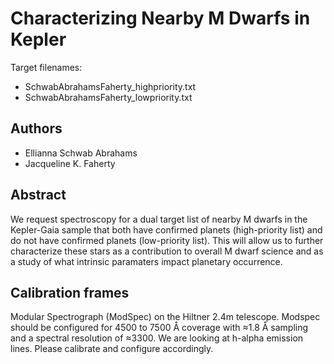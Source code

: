 Characterizing Nearby M Dwarfs in Kepler
======================

Target filenames:
* SchwabAbrahamsFaherty_highpriority.txt
* SchwabAbrahamsFaherty_lowpriority.txt

Authors
-------
* Ellianna Schwab Abrahams
* Jacqueline K. Faherty

Abstract
--------

We request spectroscopy for a dual target list of nearby M dwarfs in the Kepler-Gaia sample that both have confirmed planets (high-priority list) and do not have confirmed planets (low-priority list). This will allow us to further characterize these stars as a contribution to overall M dwarf science and as a study of what intrinsic paramaters impact planetary occurrence.


Calibration frames
------------------

Modular Spectrograph (ModSpec) on the Hiltner 2.4m telescope. Modspec should be configured for 4500 to 7500 Å coverage with ≈1.8 Å sampling and a spectral resolution of ≈3300. We are looking at h-alpha emission lines. Please calibrate and configure accordingly.
